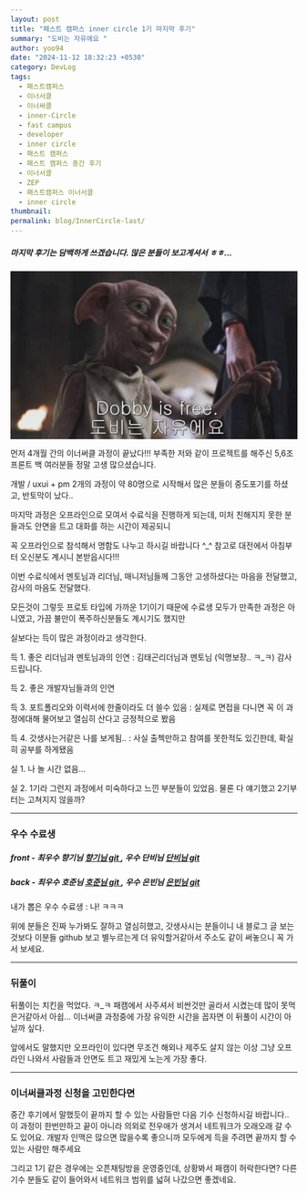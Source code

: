 ```yaml
---
layout: post
title: "패스트 캠퍼스 inner circle 1기 마지막 후기"
summary: "도비는 자유에요 "
author: yoo94
date: "2024-11-12 18:32:23 +0530"
category: DevLog
tags:
  - 패스트캠퍼스
  - 이너서클
  - 이너써클
  - inner-Circle
  - fast campus
  - developer
  - inner circle
  - 패스트 캠퍼스
  - 패스트 캠퍼스 중간 후기
  - 이너서클
  - ZEP
  - 패스트캠퍼스 이너서클
  - inner circle
thumbnail:
permalink: blog/InnerCircle-last/
---
```


##### 마지막 후기는 담백하게 쓰겠습니다. 많은 분들이 보고계셔서 ㅎㅎ...

<div style="display: flex; justify-content: center;">
  <img src="/blog/postImg/free.png" alt="Pasted image free.png" style="max-width:auto;; height:auto;">
</div>

먼저 4개월 간의 이너써클 과정이 끝났다!!!
부족한 저와 같이 프로젝트를 해주신 5,6조 프론트 백 여러분들 정말 고생 많으셨습니다.

개발 / uxui + pm 2개의 과정이 약 80명으로 시작해서 많은 분들이 중도포기를 하셨고, 반토막이 났다..

마지막 과정은 오프라인으로 모여서 수료식을 진행하게 되는데, 미처 친해지지 못한 분들과도 안면을 트고 대화를 하는 시간이 제공되니

꼭 오프라인으로 참석해서 명함도 나누고 하시길 바랍니다 ^\_^ 참고로 대전에서 아침부터 오신분도 계시니 본받읍시다!!!

이번 수료식에서 멘토님과 리더님, 매니저님들께 그동안 고생하셨다는 마음을 전달했고, 감사의 마음도 전달했다.

모든것이 그렇듯 프로토 타입에 가까운 1기이기 때문에 수료생 모두가 만족한 과정은 아니였고, 가끔 불만이 폭주하신분들도 계시기도 했지만

실보다는 득이 많은 과정이라고 생각한다.

득 1. 좋은 리더님과 멘토님과의 인연 : 김태곤리더님과 멘토님 (익명보장.. ㅋ\_ㅋ) 감사드립니다.

득 2. 좋은 개발자님들과의 인연

득 3. 포트폴리오와 이력서에 한줄이라도 더 쓸수 있음 : 실제로 면접을 다니면 꼭 이 과정에대해 물어보고 열심히 산다고 긍정적으로 봤음

득 4. 갓생사는거같은 나를 보게됨.. : 사실 출첵만하고 참여를 못한적도 있긴한데, 확실히 공부를 하게됐음

실 1. 나 놀 시간 없음...

실 2. 1기라 그런지 과정에서 미숙하다고 느낀 부분들이 있었음. 물론 다 얘기했고 2기부터는 고쳐지지 않을까?

---

### 우수 수료생

##### front - 최우수 향기님 <a href="https://github.com/2scent"> 향기님 git </a>, 우수 단비님 <a href="https://github.com/dvlpDana"> 단비님 git </a>

##### back - 최우수 호준님 <a href="https://github.com/psh10066"> 호준님 git </a> , 우수 은빈님 <a href="https://github.com/kail-is"> 은빈님 git </a>

내가 뽑은 우수 수료생 : 나! ㅋㅋㅋ

위에 분들은 진짜 누가봐도 잘하고 열심히했고, 갓생사시는 분들이니 내 블로그 글 보는것보다 이분들 github 보고 별누르는게 더 유익할거같아서
주소도 같이 써놓으니 꼭 가서 보세요.

---

### 뒤풀이

뒤풀이는 치킨을 먹었다. ㅋ\_ㅋ 패캠에서 사주셔서 비싼것만 골라서 시켰는데 많이 못먹은거같아서 아쉽...
이너써클 과정중에 가장 유익한 시간을 꼽자면 이 뒤풀이 시간이 아닐까 싶다.

앞에서도 말했지만 오프라인이 있다면 무조건 해외나 제주도 살지 않는 이상 그냥 오프라인 나와서 사람들과 안면도 트고 재밌게 노는게
가장 좋다.

---

### 이너써클과정 신청을 고민한다면

중간 후기에서 말했듯이 끝까지 할 수 있는 사람들만 다음 기수 신청하시길 바랍니다.. 이 과정이 한번만하고 끝이 아니라 의외로 전우애가
생겨서 네트워크가 오래오래 갈 수도 있어요. 개발자 인맥은 많으면 많을수록 좋으니까 모두에게 득을 주려면 끝까지 할 수 있는 사람만 해주세요

그리고 1기 같은 경우에는 오픈채팅방을 운영중인데, 상황봐서 패캠이 허락한다면? 다른 기수 분들도 같이 들어와서 네트워크 범위를 넓혀 나갔으면
좋겠네요.
